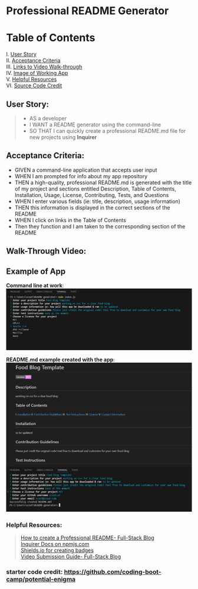 # Professional README Generator

# Table of Contents
 I. [User Story](#user-story) <br>
 II. [Acceptance Criteria](#acceptance-criteria) <br>
 III. [Links to Video Walk-through](#walk-through-video) <br>
 IV. [Image of Working App](#example-of-app) <br>
 V. [Helpful Resources](#helpful-resources) <br>
 VI. [Source Code Credit](#starter-code-credit-httpsgithubcomcoding-boot-camppotential-enigma) <br>

## User Story:
> - AS a developer
> - I WANT a README generator using the command-line
> - SO THAT I can quickly create a professional README.md file for new projects using **Inquirer** 

## Acceptance Criteria:
- GIVEN a command-line application that accepts user input
- WHEN I am prompted for info about my app repository
- THEN a high-quality, professional README.md is generated with the title of my project and sections entitled Description, Table of Contents, Installation, Usage, License, Contributing, Tests, and Questions
- WHEN I enter various fields (ie: title, description, usage information)
- THEN this information is displayed in the correct sections of the README
- WHEN I click on links in the Table of Contents
- Then they function and I am taken to the corresponding section of the README


## Walk-Through Video:

## Example of App

**Command line at work**:
![Command line at work](README-images/cli.png)

**README.md example created with the app**:
![README Example](README-images/readmeexample.png)


### Helpful Resources:
> [How to create a Professional README- Full-Stack Blog](https://coding-boot-camp.github.io/full-stack/github/professional-readme-guide) <br>
> [Inquirer Docs on npmjs.com](https://www.npmjs.com/package/inquirer#installation)<br>
> [Shields.io for creating badges](https://shields.io/)<br>
> [Video Submission Guide- Full-Stack Blog](https://coding-boot-camp.github.io/full-stack/computer-literacy/video-submission-guide)



### starter code credit: https://github.com/coding-boot-camp/potential-enigma